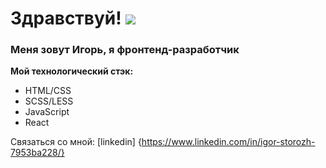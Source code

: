 # Здравствуй! <img src="https://i.gifer.com/BMnt.gif">

### Меня зовут Игорь, я фронтенд-разработчик

**Мой технологический стэк:**
* HTML/CSS
* SCSS/LESS
* JavaScript
* React


Связаться со мной: [linkedin] {https://www.linkedin.com/in/igor-storozh-7953ba228/}
